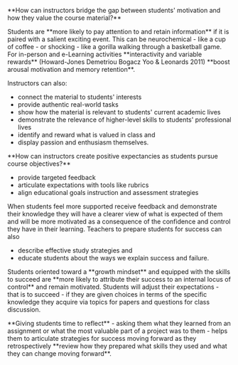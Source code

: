 <p>**How can instructors bridge the gap between students' motivation and how they value the course material?**</p>

<p><span style=font-weight: 400;>Students are </span>**more likely to pay attention to and retain information**<span style=font-weight: 400;> if it is paired with a salient exciting event. This can be neurochemical - like a cup of coffee - or shocking - like a gorilla walking through a basketball game. For in-person and e-Learning activities </span>**interactivity and variable rewards**<span style=font-weight: 400;> (Howard-Jones Demetriou Bogacz Yoo &amp; Leonards 2011) </span>**boost arousal motivation and memory retention**<span style=font-weight: 400;>.</span></p>

<p><span style=font-weight: 400;>Instructors can also:</span></p>  <ul>  <li style=font-weight: 400;><span style=font-weight: 400;>connect the material to students' interests</span></li>  <li style=font-weight: 400;><span style=font-weight: 400;>provide authentic real-world tasks</span></li>  <li style=font-weight: 400;><span style=font-weight: 400;>show how the material is relevant to students' current academic lives</span></li>  <li style=font-weight: 400;><span style=font-weight: 400;>demonstrate the relevance of higher-level skills to students' professional lives</span></li>  <li style=font-weight: 400;><span style=font-weight: 400;>identify and reward what is valued in class and</span></li>  <li style=font-weight: 400;><span style=font-weight: 400;>display passion and enthusiasm themselves.</span></li>  </ul>

<p>**How can instructors create positive expectancies as students pursue course objectives?**</p>

<ul>  <li style=font-weight: 400;><span style=font-weight: 400;>provide targeted feedback</span></li>  <li style=font-weight: 400;><span style=font-weight: 400;>articulate expectations with tools like rubrics</span></li>  <li style=font-weight: 400;><span style=font-weight: 400;>align educational goals instruction and assessment strategies</span></li>  </ul>

<p><span style=font-weight: 400;>When students feel more supported receive feedback and demonstrate their knowledge they will have a clearer view of what is expected of them and will be more motivated as a consequence of the confidence and control they have in their learning. Teachers to prepare students for success can also</span></p>

<ul>  <li style=font-weight: 400;><span style=font-weight: 400;>describe effective study strategies and</span></li>  <li style=font-weight: 400;><span style=font-weight: 400;>educate students about the ways we explain success and failure.</span></li>  </ul>

<p><span style=font-weight: 400;>Students oriented toward a </span>**growth mindset**<span style=font-weight: 400;> and equipped with the skills to succeed are </span>**more likely to attribute their success to an internal locus of control**<span style=font-weight: 400;> and remain motivated. Students will adjust their expectations - that is to succeed - if they are given choices in terms of the specific knowledge they acquire via topics for papers and questions for class discussion. </span></p>

<p>**Giving students time to reflect**<span style=font-weight: 400;> - asking them what they learned from an assignment or what the most valuable part of a project was to them - helps them to articulate strategies for success moving forward as they retrospectively </span>**review how they prepared what skills they used and what they can change moving forward**<span style=font-weight: 400;>.</span></p>